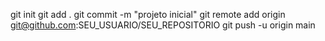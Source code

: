 git init
git add .
git commit -m "projeto inicial"
git remote add origin git@github.com:SEU_USUARIO/SEU_REPOSITORIO
git push -u origin main
